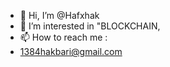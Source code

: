 - 👋 Hi, I’m @Hafxhak
- 👀 I’m interested in "BLOCKCHAIN,
- 📫 How to reach me :
- 1384hakbari@gmail.com 

<!---
Hafxhak/Hafxhak is a ✨ special ✨ repository because its `README.md` (this file) appears on your GitHub profile.
You can click the Preview link to take a look at your changes.
--->

